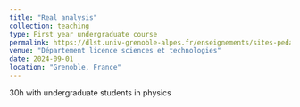 ```yaml
---
title: "Real analysis"
collection: teaching
type: First year undergraduate course
permalink: https://dlst.univ-grenoble-alpes.fr/enseignements/sites-pedagogiques-des-ue-/l1-physique-recherche-ressources-pedagogiques-899301.kjsp
venue: "Département licence sciences et technologies"
date: 2024-09-01
location: "Grenoble, France"
---
```


30h with undergraduate students in physics


